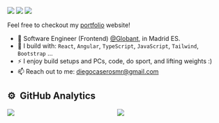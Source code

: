[<img src="https://img.shields.io/badge/github-%2312100E.svg?&style=for-the-badge&logo=github&logoColor=white&color=black" />](https://github.com/imcasero)
[<img src="https://img.shields.io/badge/instagram-%2312100E.svg?&style=for-the-badge&logo=instagram&color=405DE6" />](https://instagram.com/imcasero.dev) 
[<img src="https://img.shields.io/badge/linkedin-%230077B5.svg?&style=for-the-badge&logo=linkedin&logoColor=white" />](https://www.linkedin.com/in/imcasero/)

Feel free to checkout my [portfolio](https://imcasero.vercel.app/) website!
- 🏢 Software Engineer (Frontend) [@Globant](https://www.globant.com/), in Madrid ES.
- 🧰 I build with: `React`, `Angular`, `TypeScript`, `JavaScript`, `Tailwind`,  `Bootstrap` ...
- ⚡ I enjoy build setups and PCs, code, do sport, and lifting weights :)
- 📫 Reach out to me: diegocaserosmr@gmail.com

## ⚙️ &nbsp;GitHub Analytics

<div style="display: flex; width: 100%;">
  <div style="flex: 1;">
    <a href="https://github.com/imcasero">
      <img style="max-width: 100%;" src="https://github-readme-stats-eight-theta.vercel.app/api?username=imcasero&show_icons=true&theme=algolia&include_all_commits=true&count_private=true&hide=stars,issues&custom_title=GitHub+Stats"/>
    </a>
  </div>
  <div style="flex: 1;">
    <a href="https://github.com/imcasero">
      <img style="max-width: 100%;" src="https://github-readme-stats-eight-theta.vercel.app/api/top-langs/?username=imcasero&layout=compact&langs_count=8&theme=algolia&custom_title=Languages"/>
    </a>
  </div>
</div>



